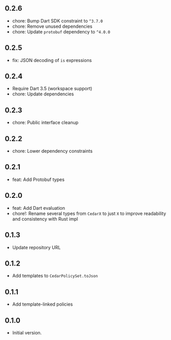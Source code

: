 ## 0.2.6

- chore: Bump Dart SDK constraint to `^3.7.0`
- chore: Remove unused dependencies
- chore: Update `protobuf` dependency to `^4.0.0`

## 0.2.5

- fix: JSON decoding of `is` expressions

## 0.2.4

- Require Dart 3.5 (workspace support)
- chore: Update dependencies

## 0.2.3

- chore: Public interface cleanup

## 0.2.2

- chore: Lower dependency constraints

## 0.2.1

- feat: Add Protobuf types

## 0.2.0

- feat: Add Dart evaluation
- chore!: Rename several types from `CedarX` to just `X` to improve readability and consistency with Rust impl

## 0.1.3

- Update repository URL

## 0.1.2

- Add templates to `CedarPolicySet.toJson`

## 0.1.1

- Add template-linked policies

## 0.1.0

- Initial version.
